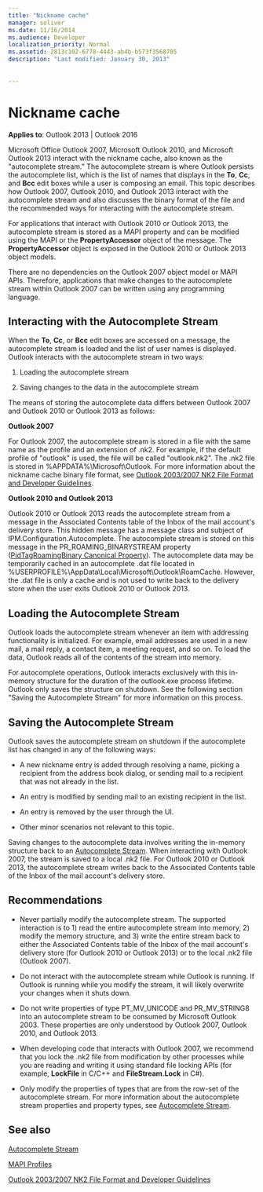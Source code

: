 ```yaml
---
title: "Nickname cache"
manager: soliver
ms.date: 11/16/2014
ms.audience: Developer
localization_priority: Normal
ms.assetid: 2813c102-6778-4443-ab4b-b573f3568705
description: "Last modified: January 30, 2013"
 
 
---
```


# Nickname cache

 
  
**Applies to**: Outlook 2013 | Outlook 2016 
  
Microsoft Office Outlook 2007, Microsoft Outlook 2010, and Microsoft Outlook 2013 interact with the nickname cache, also known as the "autocomplete stream." The autocomplete stream is where Outlook persists the autocomplete list, which is the list of names that displays in the **To**, **Cc**, and **Bcc** edit boxes while a user is composing an email. This topic describes how Outlook 2007, Outlook 2010, and Outlook 2013 interact with the autocomplete stream and also discusses the binary format of the file and the recommended ways for interacting with the autocomplete stream. 
  
For applications that interact with Outlook 2010 or Outlook 2013, the autocomplete stream is stored as a MAPI property and can be modified using the MAPI or the **PropertyAccessor** object of the message. The **PropertyAccessor** object is exposed in the Outlook 2010 or Outlook 2013 object models. 
  
There are no dependencies on the Outlook 2007 object model or MAPI APIs. Therefore, applications that make changes to the autocomplete stream within Outlook 2007 can be written using any programming language.
  
## Interacting with the Autocomplete Stream

When the **To**, **Cc**, or **Bcc** edit boxes are accessed on a message, the autocomplete stream is loaded and the list of user names is displayed. Outlook interacts with the autocomplete stream in two ways: 
  
1. Loading the autocomplete stream 
    
2. Saving changes to the data in the autocomplete stream
    
The means of storing the autocomplete data differs between Outlook 2007 and Outlook 2010 or Outlook 2013 as follows: 
  
 **Outlook 2007**
  
For Outlook 2007, the autocomplete stream is stored in a file with the same name as the profile and an extension of .nk2. For example, if the default profile of "outlook" is used, the file will be called "outlook.nk2". The .nk2 file is stored in %APPDATA%\Microsoft\Outlook. For more information about the nickname cache binary file format, see [Outlook 2003/2007 NK2 File Format and Developer Guidelines](http://portalvhds6gyn3khqwmgzd.blob.core.windows.net/files/NK2/NK2WithBinaryExample.pdf).
  
 **Outlook 2010 and Outlook 2013**
  
Outlook 2010 or Outlook 2013 reads the autocomplete stream from a message in the Associated Contents table of the Inbox of the mail account's delivery store. This hidden message has a message class and subject of IPM.Configuration.Autocomplete. The autocomplete stream is stored on this message in the PR_ROAMING_BINARYSTREAM property ([PidTagRoamingBinary Canonical Property](pidtagroamingbinary-canonical-property.md)). The autocomplete data may be temporarily cached in an autocomplete .dat file located in %USERPROFILE%\AppData\Local\Microsoft\Outlook\RoamCache. However, the .dat file is only a cache and is not used to write back to the delivery store when the user exits Outlook 2010 or Outlook 2013.
  
## Loading the Autocomplete Stream

Outlook loads the autocomplete stream whenever an item with addressing functionality is initialized. For example, email addresses are used in a new mail, a mail reply, a contact item, a meeting request, and so on. To load the data, Outlook reads all of the contents of the stream into memory.
  
For autocomplete operations, Outlook interacts exclusively with this in-memory structure for the duration of the outlook.exe process lifetime. Outlook only saves the structure on shutdown. See the following section "Saving the Autocomplete Stream" for more information on this process.
  
## Saving the Autocomplete Stream

Outlook saves the autocomplete stream on shutdown if the autocomplete list has changed in any of the following ways:
  
- A new nickname entry is added through resolving a name, picking a recipient from the address book dialog, or sending mail to a recipient that was not already in the list.
    
- An entry is modified by sending mail to an existing recipient in the list.
    
- An entry is removed by the user through the UI.
    
- Other minor scenarios not relevant to this topic.
    
Saving changes to the autocomplete data involves writing the in-memory structure back to an [Autocomplete Stream](autocomplete-stream.md). When interacting with Outlook 2007, the stream is saved to a local .nk2 file. For Outlook 2010 or Outlook 2013, the autocomplete stream writes back to the Associated Contents table of the Inbox of the mail account's delivery store.
  
## Recommendations

- Never partially modify the autocomplete stream. The supported interaction is to 1) read the entire autocomplete stream into memory, 2) modify the memory structure, and 3) write the entire stream back to either the Associated Contents table of the Inbox of the mail account's delivery store (for Outlook 2010 or Outlook 2013) or to the local .nk2 file (Outlook 2007).
    
- Do not interact with the autocomplete stream while Outlook is running. If Outlook is running while you modify the stream, it will likely overwrite your changes when it shuts down.
    
- Do not write properties of type PT_MV_UNICODE and PR_MV_STRING8 into an autocomplete stream to be consumed by Microsoft Outlook 2003. These properties are only understood by Outlook 2007, Outlook 2010, and Outlook 2013.
    
- When developing code that interacts with Outlook 2007, we recommend that you lock the .nk2 file from modification by other processes while you are reading and writing it using standard file locking APIs (for example, **LockFile** in C/C++ and **FileStream.Lock** in C#). 
    
- Only modify the properties of types that are from the row-set of the autocomplete stream. For more information about the autocomplete stream properties and property types, see [Autocomplete Stream](autocomplete-stream.md).
    
## See also



[Autocomplete Stream](autocomplete-stream.md)
  
[MAPI Profiles](mapi-profiles.md)


[Outlook 2003/2007 NK2 File Format and Developer Guidelines](http://portalvhds6gyn3khqwmgzd.blob.core.windows.net/files/NK2/NK2WithBinaryExample.pdf)

